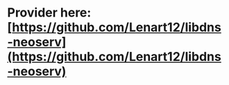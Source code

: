 # Provider here: [https://github.com/Lenart12/libdns-neoserv](https://github.com/Lenart12/libdns-neoserv)

